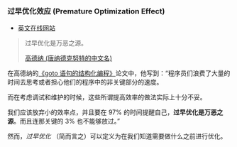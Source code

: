 ### 过早优化效应 (Premature Optimization Effect)

-   [英文在线网站](http://wiki.c2.com/?PrematureOptimization)
    

> 过早优化是万恶之源。
> 
> [高德纳 (唐纳德克努特的中文名)](https://twitter.com/realdonaldknuth?lang=en)

在高德纳的[《goto 语句的结构化编程》](http://wiki.c2.com/?StructuredProgrammingWithGoToStatements)论文中，他写到：“程序员们浪费了大量的时间去思考或者担心他们的程序中的非关键部分的速度。

而在考虑调试和维护的时候，这些所谓提高效率的做法实际上十分不妥。

我们应该放弃小的效率点，并且要在 97% 的时间提醒自己，**过早优化是万恶之源**。而且连那关键的 3% 也不能够放过。”

然而，_过早优化_ （简而言之）可以定义为在我们知道需要做什么之前进行优化。